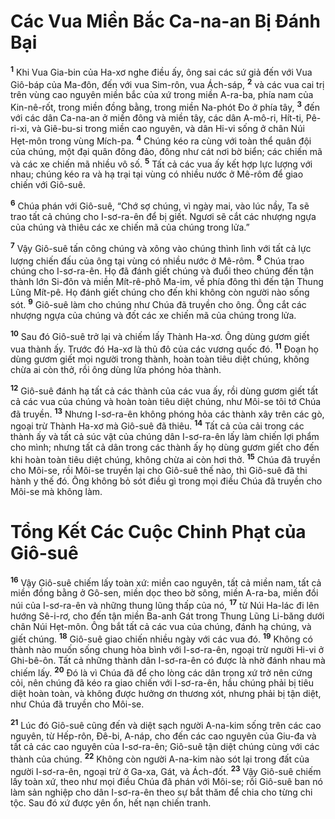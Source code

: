 # Các Vua Miền Bắc Ca-na-an Bị Ðánh Bại
<sup><b>1</b></sup> Khi Vua Gia-bin của Ha-xơ nghe điều ấy, ông sai các sứ giả đến với Vua Giô-báp của Ma-đôn, đến với vua Sim-rôn, vua Ách-sáp, <sup><b>2</b></sup> và các vua cai trị trên vùng cao nguyên miền bắc của xứ trong miền A-ra-ba, phía nam của Kin-nê-rốt, trong miền đồng bằng, trong miền Na-phót Ðo ở phía tây, <sup><b>3</b></sup> đến với các dân Ca-na-an ở miền đông và miền tây, các dân A-mô-ri, Hít-ti, Pê-ri-xi, và Giê-bu-si trong miền cao nguyên, và dân Hi-vi sống ở chân Núi Hẹt-môn trong vùng Mích-pa. <sup><b>4</b></sup> Chúng kéo ra cùng với toàn thể quân đội của chúng, một đại quân đông đảo, đông như cát nơi bờ biển; các chiến mã và các xe chiến mã nhiều vô số. <sup><b>5</b></sup> Tất cả các vua ấy kết hợp lực lượng với nhau; chúng kéo ra và hạ trại tại vùng có nhiều nước ở Mê-rôm để giao chiến với Giô-suê.

<sup><b>6</b></sup> Chúa phán với Giô-suê, “Chớ sợ chúng, vì ngày mai, vào lúc nầy, Ta sẽ trao tất cả chúng cho I-sơ-ra-ên để bị giết. Ngươi sẽ cắt các nhượng ngựa của chúng và thiêu các xe chiến mã của chúng trong lửa.”

<sup><b>7</b></sup> Vậy Giô-suê tấn công chúng và xông vào chúng thình lình với tất cả lực lượng chiến đấu của ông tại vùng có nhiều nước ở Mê-rôm. <sup><b>8</b></sup> Chúa trao chúng cho I-sơ-ra-ên. Họ đã đánh giết chúng và đuổi theo chúng đến tận thành lớn Si-đôn và miền Mít-rê-phô Ma-im, về phía đông thì đến tận Thung Lũng Mít-pê. Họ đánh giết chúng cho đến khi không còn người nào sống sót. <sup><b>9</b></sup> Giô-suê làm cho chúng như Chúa đã truyền cho ông. Ông cắt các nhượng ngựa của chúng và đốt các xe chiến mã của chúng trong lửa.

<sup><b>10</b></sup> Sau đó Giô-suê trở lại và chiếm lấy Thành Ha-xơ. Ông dùng gươm giết vua thành ấy. Trước đó Ha-xơ là thủ đô của các vương quốc đó. <sup><b>11</b></sup> Ðoạn họ dùng gươm giết mọi người trong thành, hoàn toàn tiêu diệt chúng, không chừa ai còn thở, rồi ông dùng lửa phóng hỏa thành.

<sup><b>12</b></sup> Giô-suê đánh hạ tất cả các thành của các vua ấy, rồi dùng gươm giết tất cả các vua của chúng và hoàn toàn tiêu diệt chúng, như Môi-se tôi tớ Chúa đã truyền. <sup><b>13</b></sup> Nhưng I-sơ-ra-ên không phóng hỏa các thành xây trên các gò, ngoại trừ Thành Ha-xơ mà Giô-suê đã thiêu. <sup><b>14</b></sup> Tất cả của cải trong các thành ấy và tất cả súc vật của chúng dân I-sơ-ra-ên lấy làm chiến lợi phẩm cho mình; nhưng tất cả dân trong các thành ấy họ dùng gươm giết cho đến khi hoàn toàn tiêu diệt chúng, không chừa ai còn hơi thở. <sup><b>15</b></sup> Chúa đã truyền cho Môi-se, rồi Môi-se truyền lại cho Giô-suê thế nào, thì Giô-suê đã thi hành y thế đó. Ông không bỏ sót điều gì trong mọi điều Chúa đã truyền cho Môi-se mà không làm.


# Tổng Kết Các Cuộc Chinh Phạt của Giô-suê
<sup><b>16</b></sup> Vậy Giô-suê chiếm lấy toàn xứ: miền cao nguyên, tất cả miền nam, tất cả miền đồng bằng ở Gô-sen, miền dọc theo bờ sông, miền A-ra-ba, miền đồi núi của I-sơ-ra-ên và những thung lũng thấp của nó, <sup><b>17</b></sup> từ Núi Ha-lác đi lên hướng Sê-i-rơ, cho đến tận miền Ba-anh Gát trong Thung Lũng Li-băng dưới chân Núi Hẹt-môn. Ông bắt tất cả các vua của chúng, đánh hạ chúng, và giết chúng. <sup><b>18</b></sup> Giô-suê giao chiến nhiều ngày với các vua đó. <sup><b>19</b></sup> Không có thành nào muốn sống chung hòa bình với I-sơ-ra-ên, ngoại trừ người Hi-vi ở Ghi-bê-ôn. Tất cả những thành dân I-sơ-ra-ên có được là nhờ đánh nhau mà chiếm lấy. <sup><b>20</b></sup> Ðó là vì Chúa đã để cho lòng các dân trong xứ trở nên cứng cỏi, nên chúng đã kéo ra giao chiến với I-sơ-ra-ên, hầu chúng phải bị tiêu diệt hoàn toàn, và không được hưởng ơn thương xót, nhưng phải bị tận diệt, như Chúa đã truyền cho Môi-se.

<sup><b>21</b></sup> Lúc đó Giô-suê cũng đến và diệt sạch người A-na-kim sống trên các cao nguyên, từ Hếp-rôn, Ðê-bi, A-náp, cho đến các cao nguyên của Giu-đa và tất cả các cao nguyên của I-sơ-ra-ên; Giô-suê tận diệt chúng cùng với các thành của chúng. <sup><b>22</b></sup> Không còn người A-na-kim nào sót lại trong đất của người I-sơ-ra-ên, ngoại trừ ở Ga-xa, Gát, và Ách-đốt. <sup><b>23</b></sup> Vậy Giô-suê chiếm lấy toàn xứ, theo như mọi điều Chúa đã phán với Môi-se; rồi Giô-suê ban nó làm sản nghiệp cho dân I-sơ-ra-ên theo sự bắt thăm để chia cho từng chi tộc. Sau đó xứ được yên ổn, hết nạn chiến tranh.